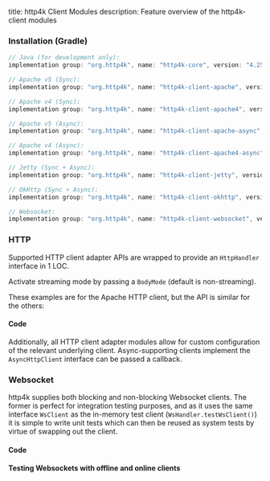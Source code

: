 title: http4k Client Modules
description: Feature overview of the http4k-client modules

### Installation (Gradle)

```groovy
// Java (for development only):
implementation group: "org.http4k", name: "http4k-core", version: "4.25.4.1"

// Apache v5 (Sync): 
implementation group: "org.http4k", name: "http4k-client-apache", version: "4.25.4.1"

// Apache v4 (Sync): 
implementation group: "org.http4k", name: "http4k-client-apache4", version: "4.25.4.1"

// Apache v5 (Async): 
implementation group: "org.http4k", name: "http4k-client-apache-async", version: "4.25.4.1"

// Apache v4 (Async): 
implementation group: "org.http4k", name: "http4k-client-apache4-async", version: "4.25.4.1"

// Jetty (Sync + Async): 
implementation group: "org.http4k", name: "http4k-client-jetty", version: "4.25.4.1"

// OkHttp (Sync + Async): 
implementation group: "org.http4k", name: "http4k-client-okhttp", version: "4.25.4.1"

// Websocket: 
implementation group: "org.http4k", name: "http4k-client-websocket", version: "4.25.4.1"
```

### HTTP
Supported HTTP client adapter APIs are wrapped to provide an `HttpHandler` interface in 1 LOC.

Activate streaming mode by passing a `BodyMode` (default is non-streaming).

These examples are for the Apache HTTP client, but the API is similar for the others:

#### Code [<img class="octocat"/>](https://github.com/http4k/http4k/blob/master/src/docs/guide/reference/clients/example_http.kt)

<script src="https://gist-it.appspot.com/https://github.com/http4k/http4k/blob/master/src/docs/guide/reference/clients/example_http.kt"></script>

Additionally, all HTTP client adapter modules allow for custom configuration of the relevant underlying client. Async-supporting clients implement the `AsyncHttpClient` interface can be passed a callback.

### Websocket
http4k supplies both blocking and non-blocking Websocket clients. The former is perfect for integration testing purposes, and as it uses the same interface `WsClient` as the in-memory test client (`WsHandler.testWsClient()`) it is simple to write unit tests which can then be reused as system tests by virtue of swapping out the client.

#### Code [<img class="octocat"/>](https://github.com/http4k/http4k/blob/master/src/docs/guide/reference/clients/example_websocket.kt)

<script src="https://gist-it.appspot.com/https://github.com/http4k/http4k/blob/master/src/docs/guide/reference/clients/example_websocket.kt"></script>

#### Testing Websockets with offline and online clients [<img class="octocat"/>](https://github.com/http4k/http4k/blob/master/src/docs/guide/reference/clients/TestingWebsockets.kt)

<script src="https://gist-it.appspot.com/https://github.com/http4k/http4k/blob/master/src/docs/guide/reference/clients/TestingWebsockets.kt"></script>
